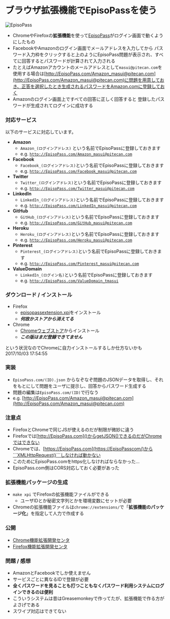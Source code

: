 # ブラウザ拡張機能でEpisoPassを使う

![EpisoPass](https://gyazo.com/9d15e1e7bbf95f12804e077cdf4e12b6.gif)

* ChromeやFirefoxの**拡張機能**を使って[EpisoPass](http://EpisoPass.com/)がログイン画面で動くようにしたもの
* FacebookやAmazonのログイン画面でメールアドレスを入力してから
パスワード入力枠をクリックすると上のようにEpisoPass問題が表示され、すべてに回答するとパスワードが計算されて入力される
* たとえばAmazonアカウントのメールアドレスとして```masui@pitecan.com```を使用する場合は[http://EpisoPass.com/Amazon_masui@pitecan.com](http://EpisoPass.com/Amazon_masui@pitecan.com)に問題を用意しておき、正答を選択したとき生成されるパスワードをAmazon.comに登録しておく
* Amazonのログイン画面上ですべての回答に正しく回答すると
登録したパスワードが生成されてログインに成功する

### 対応サービス

以下のサービスに対応しています。

* **Amazon**
    * ```Amazon_(ログインアドレス)``` という名前でEpisoPassに登録しておきます
    * e.g. <a href="http://episopass.com/Amazon_masui@pitecan.com">```http://EpisoPass.com/Amazon_masui@pitecan.com```</a>
* **Facebook**
    * ```Facebook_(ログインアドレス)```という名前でEpisoPassに登録しておきます
    * e.g. <a href="http://episopass.com/Facebook_masui@pitecan.com">```http://EpisoPass.com/Facebook_masui@pitecan.com```</a>
* **Twitter**
    * ```Twitter_(ログインアドレス)```という名前でEpisoPassに登録しておきます
    * e.g. <a href="http://episopass.com/Twitter_masui@pitecan.com">```http://EpisoPass.com/Twitter_masui@pitecan.com```</a>
* **LinkedIn**
    * ```LinkedIn_(ログインアドレス)```という名前でEpisoPassに登録しておきます
    * e.g. <a href="http://episopass.com/LinkedIn_masui@pitecan.com">```http://EpisoPass.com/LinkedIn_masui@pitecan.com```</a>
* **GitHub**
    * ```GitHub_(ログインアドレス)```という名前でEpisoPassに登録しておきます
    * e.g. <a href="http://episopass.com/GitHub_masui@pitecan.com">```http://EpisoPass.com/GitHub_masui@pitecan.com```</a>
* **Heroku**
    * ```Heroku_(ログインアドレス)```という名前でEpisoPassに登録しておきます
    * e.g. <a href="http://episopass.com/Heroku_masui@pitecan.com">```http://EpisoPass.com/Heroku_masui@pitecan.com```</a>
* **Pinterest**
    * ```Pinterest_(ログインアドレス)```という名前でEpisoPassに登録しておきます
    * e.g. <a href="http://episopass.com/Pinterest_masui@pitecan.com">```http://EpisoPass.com/Pinterest_masui@pitecan.com```</a>
* **ValueDomain**
    * ```LinkedIn_(ログイン名)```という名前でEpisoPassに登録しておきます
    * e.g. <a href="http://episopass.com/ValueDomain_tmasui">```http://EpisoPass.com/ValueDomain_tmasui```</a>

### ダウンロード / インストール

* Firefox
  * [episopassextension.xpi](https://github.com/masui/EpisoPassExtension/raw/master/episopassextension-0.0.5-fx.xpi)をインストール
  * ***何故かストアから消えてる***
* Chrome
  * [Chromeウェブストア](https://chrome.google.com/webstore/detail/episopassextension/gempcojpejfhobcccooiifdoddlmokgj)からインストール
  * ***この版はまだ登録できてません***

という状況なのでChromeに自力インストールするしか仕方ないかも 2017/10/03 17:54:55

### 実装

* ```EpisoPass.com/(ID).json``` からなぞなぞ問題のJSONデータを取得し、それをもとにして問題をユーザに提示し、回答からパスワード生成する
* 問題の編集は```EpisoPass.com/(ID)```で行なう
* e.g. [http://EpisoPass.com/Amazon_masui@pitecan.com](http://EpisoPass.com/Amazon_masui@pitecan.com)

### 注意点

* FirefoxとChromeで同じJSが使えるのだが制限が微妙に違う
* Firefoxでは[http://EpisoPass.com]()からgetJSON()できるのだがChromeではできない
* Chromeでは、[https://EpisoPass.com](https://EpisoPasscom/)から```XMLHttpRequest()```しなければ動かない
* このためにEpisoPass.comをhttps化しなければならなかった...
* EpisoPass.com側はCORS対応しておく必要があった

### 拡張機能パッケージの生成

* ```make xpi``` でFirefoxの拡張機能ファイルができる
  * ユーザIDとか秘密文字列とかを環境変数にセットが必要
* Chromeの拡張機能ファイルは```chrome://extensions/```で「**拡張機能のパッケージ化**」を指定して人力で作成する

### 公開

* [Chrome機能拡張開発センタ](https://chrome.google.com/webstore/developer/edit/gempcojpejfhobcccooiifdoddlmokgj)
* [Firefox機能拡張開発センタ](https://addons.mozilla.org/ja/developers/addon/episopassextension/)

### 問題 / 感想

* AmazonとFacebookでしか使えません
* サービスごとに異なるIDで登録が必要
* **全くパスワードを見ることも打つこともなくパスワード利用システムにログインできるのは便利**
* こういうシステムは昔はGreasemonkeyで作ってたが、拡張機能で作る方がよさげである
* スワイプ対応はできてない




